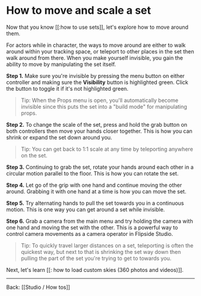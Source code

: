 # How to move and scale a set

Now that you know [[:how to use sets]], let's explore how to move around them.

For actors while in character, the ways to move around are either to walk around within your tracking space, or teleport to other places in the set then walk around from there. When you make yourself invisible, you gain the ability to move by manipulating the set itself.

**Step 1.** Make sure you're invisible by pressing the menu button on either controller and making sure the **Visibility** button is highlighted green. Click the button to toggle it if it's not highlighted green.

> Tip: When the Props menu is open, you'll automatically become invisible since this puts the set into a "build mode" for manipulating props.

**Step 2.** To change the scale of the set, press and hold the grab button on both controllers then move your hands closer together. This is how you can shrink or expand the set down around you.

> Tip: You can get back to 1:1 scale at any time by teleporting anywhere on the set.

**Step 3.** Continuing to grab the set, rotate your hands around each other in a circular motion parallel to the floor. This is how you can rotate the set.

**Step 4.** Let go of the grip with one hand and continue moving the other around. Grabbing it with one hand at a time is how you can move the set.

**Step 5.** Try alternating hands to pull the set towards you in a continuous motion. This is one way you can get around a set while invisible.

**Step 6.** Grab a camera from the main menu and try holding the camera with one hand and moving the set with the other. This is a powerful way to control camera movements as a camera operator in Flipside Studio.

> Tip: To quickly travel larger distances on a set, teleporting is often the quickest way, but next to that is shrinking the set way down then pulling the part of the set you're trying to get to towards you.

Next, let's learn [[: how to load custom skies (360 photos and videos)]].

---

Back: [[Studio / How tos]]
